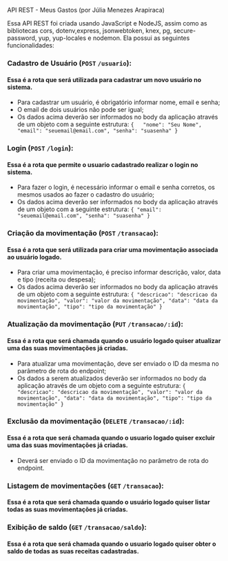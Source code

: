API REST - Meus Gastos (por Júlia Menezes Arapiraca)

Essa API REST foi criada usando JavaScript e NodeJS, assim como as bibliotecas cors, dotenv,express, jsonwebtoken, knex, pg, secure-password, yup, yup-locales e nodemon. Ela possui as seguintes funcionalidades:

### Cadastro de Usuário (`POST` `/usuario`):
#### Essa é a rota que será utilizada para cadastrar um novo usuário no sistema.
- Para cadastrar um usuário, é obrigatório informar nome, email e senha; 
- O email de dois usuários não pode ser igual;
- Os dados acima deverão ser informados no body da aplicação através de um objeto com a seguinte estrutura:
`{  
    "nome": "Seu Nome",
    "email": "seuemail@email.com",
    "senha": "suasenha"
}`

### Login (`POST` `/login`):
#### Essa é a rota que permite o usuario cadastrado realizar o login no sistema.
- Para fazer o login, é necessário informar o email e senha corretos, os mesmos usados ao fazer o cadastro do usuário;
- Os dados acima deverão ser informados no body da aplicação através de um objeto com a seguinte estrutura:
`{
    "email": "seuemail@email.com",
    "senha": "suasenha"
}`

### Criação da movimentação (`POST` `/transacao`):
#### Essa é a rota que será utilizada para criar uma movimentação associada ao usuário logado.
- Para criar uma movimentação, é preciso informar descrição, valor, data e tipo (receita ou despesa);
- Os dados acima deverão ser informados no body da aplicação através de um objeto com a seguinte estrutura:
`{
    "descricao": "descricao da movimentação",
    "valor": "valor da movimentação",
    "data": "data da movimentação",
    "tipo": "tipo da movimentação"
}`

### Atualização da movimentação (`PUT` `/transacao/:id`):
#### Essa é a rota que será chamada quando o usuário logado quiser atualizar uma das suas movimentações já criadas.
- Para atualizar uma movimentação, deve ser enviado o ID da mesma no parâmetro de rota do endpoint;
- Os dados a serem atualizados deverão ser informados no body da aplicação através de um objeto com a seguinte estrutura:
`{
    "descricao": "descricao da movimentação",
    "valor": "valor da movimentação",
    "data": "data da movimentação",
    "tipo": "tipo da movimentação"
}`

### Exclusão da movimentação (`DELETE` `/transacao/:id`):
#### Essa é a rota que será chamada quando o usuario logado quiser excluir uma das suas movimentações já criadas.
- Deverá ser enviado o ID da movimentação no parâmetro de rota do endpoint.

### Listagem de movimentações (`GET` `/transacao`):
#### Essa é a rota que será chamada quando o usuário logado quiser listar todas as suas movimentações já criadas.

### Exibição de saldo (`GET` `/transacao/saldo`):
#### Essa é a rota que será chamada quando o usuario logado quiser obter o saldo de todas as suas receitas cadastradas.
